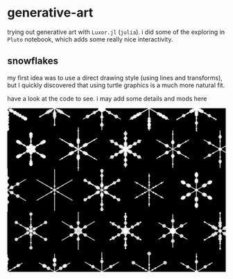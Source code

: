 # generative-art

trying out generative art with `Luxor.jl` (`julia`). i did some of the exploring in `Pluto` notebook, which adds some really nice interactivity.


## snowflakes

my first idea was to use a direct drawing style (using lines and transforms), but I quickly discovered that using turtle graphics is a much more natural fit.

have a look at the code to see. i may add some details and mods here

![generative art pic](turtles.png)
